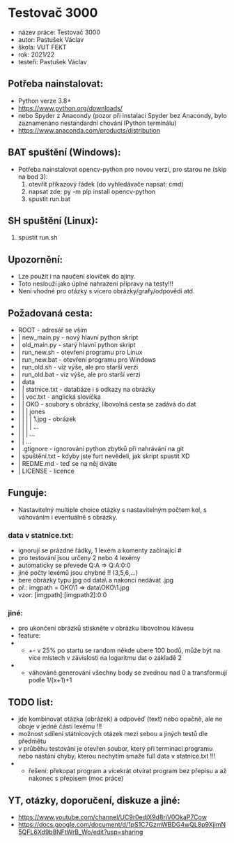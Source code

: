 # Testovač 3000
* název práce: Testovač 3000
* autor: Pastušek Václav
* škola: VUT FEKT
* rok: 2021/22
* testeři: Pastušek Václav

## Potřeba nainstalovat:
* Python verze 3.8+
* https://www.python.org/downloads/
* nebo Spyder z Anacondy (pozor při instalaci Spyder bez Anacondy, bylo zaznamenáno nestandardní chování IPython terminálu)
* https://www.anaconda.com/products/distribution

## BAT spuštění (Windows):
* Potřeba nainstalovat opencv-python pro novou verzi, pro starou ne (skip na bod 3):
  1) otevřít příkazový řádek (do vyhledávače napsat: cmd)
  2) napsat zde: py -m pip install opencv-python
  3) spustit run.bat

## SH spuštění (Linux):
  1) spustit run.sh

## Upozornění:
* Lze použít i na naučení slovíček do ajiny.
* Toto neslouží jako úplné nahrazení přípravy na testy!!!
* Není vhodné pro otázky s vícero obrázky/grafy/odpovědí atd.

## Požadovaná cesta:
* ROOT - adresář se vším
* | new_main.py - nový hlavní python skript
* | old_main.py - starý hlavní python skript
* | run_new.sh - otevření programu pro Linux
* | run_new.bat - otevření programu pro Windows
* | run_old.sh - viz výše, ale pro starší verzi
* | run_old.bat - viz výše, ale pro starší verzi
* | data
* | | statnice.txt - databáze i s odkazy na obrázky
* | | voc.txt - anglická slovíčka
* | | OKO - soubory s obrázky, libovolná cesta se zadává do dat
* | | | jones
* | | | | 1.jpg - obrázek
* | | | | ...
* | | | ...
* | | ...
* | .gtignore - ignorování python zbytků při nahrávání na git
* | spuštění.txt - kdyby jste furt nevědeli, jak skript spustit XD
* | REDME.md - teď se na něj díváte
* | LICENSE - licence

## Funguje:
* Nastavitelný multiple choice otázky s nastavitelným počtem kol, s váhováním i eventuálně s obrázky.
### data v statnice.txt:
* ignorují se prázdné řádky, 1 lexém a komenty začínající #
* pro testování jsou určeny 2 nebo 4 lexémy
* automaticky se převede Q:A => Q:A:0:0
* jiné počty lexémů jsou chybné !! (3,5,6,...)
* bere obrázky typu jpg od data\ a nakonci nedávát .jpg
* př.: imgpath = OKO\1 => data\\OKO\\1.jpg
* vzor: \[imgpath\]:\[imgpath2\]:0:0
### jiné:
* pro ukončení obrázků stiskněte v obrázku libovolnou klávesu
* feature: 
* * +- v 25% po startu se random někde ubere 100 bodů, může být na více místech v závislosti na logaritmu dat o základě 2
* * váhováné generování všechny body se zvednou nad 0 a transformují podle 1/(x+1)+1

## TODO list:
* jde kombinovat otázka (obrázek) a odpověď (text) nebo opačně, ale ne oboje v jedné části lexému !!!
* možnost sdílení státnicových otázek mezi sebou a jiných testů dle předmětu
* v průběhu testování je otevřen soubor, který při terminaci programu nebo nástání chyby, kterou nechytím smaže full data v statnice.txt !!!
* * řešení: překopat program a vícekrát otvírat program bez přepisu a až nakonec s přepisem (moc práce)

## YT, otázky, doporučení, diskuze a jiné:
* https://www.youtube.com/channel/UC9r0edjX9d8riV0OkaP7Cow
* https://docs.google.com/document/d/1pS1C7GzmWBDG4wQL8p9XjimN5QFL6Xd9b8NFtWrB_Wo/edit?usp=sharing
